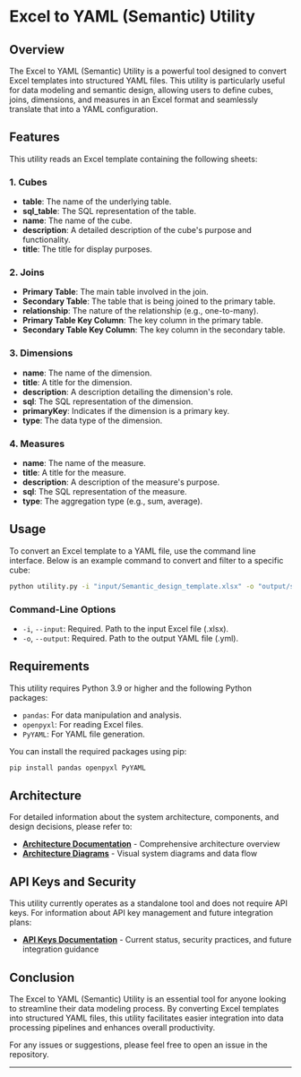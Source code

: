 # Excel to YAML (Semantic) Utility

## Overview

The Excel to YAML (Semantic) Utility is a powerful tool designed to convert Excel templates into structured YAML files. This utility is particularly useful for data modeling and semantic design, allowing users to define cubes, joins, dimensions, and measures in an Excel format and seamlessly translate that into a YAML configuration.

## Features

This utility reads an Excel template containing the following sheets:

### 1. Cubes
- **table**: The name of the underlying table.
- **sql_table**: The SQL representation of the table.
- **name**: The name of the cube.
- **description**: A detailed description of the cube's purpose and functionality.
- **title**: The title for display purposes.

### 2. Joins
- **Primary Table**: The main table involved in the join.
- **Secondary Table**: The table that is being joined to the primary table.
- **relationship**: The nature of the relationship (e.g., one-to-many).
- **Primary Table Key Column**: The key column in the primary table.
- **Secondary Table Key Column**: The key column in the secondary table.

### 3. Dimensions
- **name**: The name of the dimension.
- **title**: A title for the dimension.
- **description**: A description detailing the dimension's role.
- **sql**: The SQL representation of the dimension.
- **primaryKey**: Indicates if the dimension is a primary key.
- **type**: The data type of the dimension.

### 4. Measures
- **name**: The name of the measure.
- **title**: A title for the measure.
- **description**: A description of the measure's purpose.
- **sql**: The SQL representation of the measure.
- **type**: The aggregation type (e.g., sum, average).

## Usage

To convert an Excel template to a YAML file, use the command line interface. Below is an example command to convert and filter to a specific cube:

```bash
python utility.py -i "input/Semantic_design_template.xlsx" -o "output/semantic_output.yml"
```

### Command-Line Options
- `-i`, `--input`: Required. Path to the input Excel file (.xlsx).
- `-o`, `--output`: Required. Path to the output YAML file (.yml).

## Requirements

This utility requires Python 3.9 or higher and the following Python packages:
- `pandas`: For data manipulation and analysis.
- `openpyxl`: For reading Excel files.
- `PyYAML`: For YAML file generation.

You can install the required packages using pip:

```bash
pip install pandas openpyxl PyYAML
```

## Architecture

For detailed information about the system architecture, components, and design decisions, please refer to:

- **[Architecture Documentation](ARCHITECTURE.md)** - Comprehensive architecture overview
- **[Architecture Diagrams](docs/architecture-diagrams.md)** - Visual system diagrams and data flow

## API Keys and Security

This utility currently operates as a standalone tool and does not require API keys. For information about API key management and future integration plans:

- **[API Keys Documentation](API_KEYS.md)** - Current status, security practices, and future integration guidance

## Conclusion

The Excel to YAML (Semantic) Utility is an essential tool for anyone looking to streamline their data modeling process. By converting Excel templates into structured YAML files, this utility facilitates easier integration into data processing pipelines and enhances overall productivity.

For any issues or suggestions, please feel free to open an issue in the repository.

---
